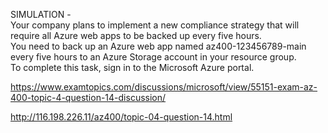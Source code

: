 SIMULATION -<br/>Your company plans to implement a new compliance strategy that will require all Azure web apps to be backed up every five hours.<br/>You need to back up an Azure web app named az400-123456789-main every five hours to an Azure Storage account in your resource group.<br/>To complete this task, sign in to the Microsoft Azure portal.<br/><p><a href="https://www.examtopics.com/discussions/microsoft/view/55151-exam-az-400-topic-4-question-14-discussion/">https://www.examtopics.com/discussions/microsoft/view/55151-exam-az-400-topic-4-question-14-discussion/</a></p><p><a href="http://116.198.226.11/az400/topic-04-question-14.html">http://116.198.226.11/az400/topic-04-question-14.html</a></p><script src="https://giscus.app/client.js"                    data-repo="azsamples/az204"                    data-repo-id="R_kgDOMRXzDQ"                    data-category="General"                    data-category-id="DIC_kwDOMRXzDc4Cgi27"                    data-mapping="pathname"                    data-strict="0"                    data-reactions-enabled="0"                    data-emit-metadata="0"                    data-input-position="bottom"                    data-theme="preferred_color_scheme"                    data-lang="en"                    crossorigin="anonymous"                    async>                    </script>
